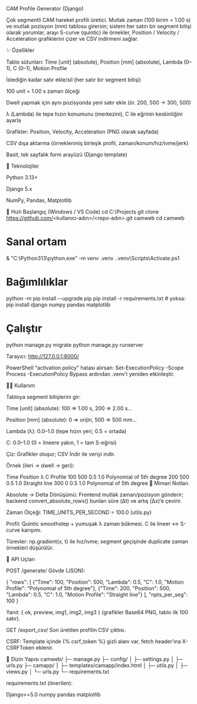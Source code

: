 CAM Profile Generator (Django)

Çok segmentli CAM hareket profili üretici.
Mutlak zaman (100 birim = 1.00 s) ve mutlak pozisyon (mm) tablosu girersin; sistem her satırı bir segment bitişi olarak yorumlar, arayı S-curve (quintic) ile örnekler, Position / Velocity / Acceleration grafiklerini çizer ve CSV indirmeni sağlar.



✨ Özellikler

Tablo sütunları: Time [unit] (absolute), Position [mm] (absolute), Lambda (0–1), C (0–1), Motion Profile

İstediğin kadar satır ekle/sil (her satır bir segment bitişi)

100 unit = 1.00 s zaman ölçeği

Dwell yapmak için aynı pozisyonda yeni satır ekle (ör. 200, 500 → 300, 500)

λ (Lambda) ile tepe hızın konumunu (merkezini), C ile eğrinin keskinliğini ayarla

Grafikler: Position, Velocity, Acceleration (PNG olarak sayfada)

CSV dışa aktarma (örneklenmiş birleşik profil, zaman/konum/hız/ivme/jerk)

Basit, tek sayfalık form arayüzü (Django template)

🧰 Teknolojiler

Python 3.13+

Django 5.x

NumPy, Pandas, Matplotlib

🚀 Hızlı Başlangıç (Windows / VS Code)
cd C:\Projects
git clone https://github.com/<kullanıcı-adın>/<repo-adın>.git camweb
cd camweb

# Sanal ortam
& "C:\Python313\python.exe" -m venv .venv
.\.venv\Scripts\Activate.ps1

# Bağımlılıklar
python -m pip install --upgrade pip
pip install -r requirements.txt   # yoksa: pip install django numpy pandas matplotlib

# Çalıştır
python manage.py migrate
python manage.py runserver


Tarayıcı: http://127.0.0.1:8000/

PowerShell “activation policy” hatası alırsan:
Set-ExecutionPolicy -Scope Process -ExecutionPolicy Bypass ardından .venv’i yeniden etkinleştir.

🧑‍💻 Kullanım

Tabloya segment bitişlerini gir:

Time [unit] (absolute): 100 ⇒ 1.00 s, 200 ⇒ 2.00 s…

Position [mm] (absolute): 0 ⇒ orijin, 500 ⇒ 500 mm…

Lambda (λ): 0.0–1.0 (tepe hızın yeri; 0.5 = ortada)

C: 0.0–1.0 (0 = lineere yakın, 1 = tam S-eğrisi)

Çiz: Grafikler oluşur; CSV İndir ile veriyi indir.

Örnek (ileri → dwell → geri):

Time	Position	λ	C	Profile
100	500	0.5	1.0	Polynomial of 5th degree
200	500	0.5	1.0	Straight line
300	0	0.5	1.0	Polynomial of 5th degree
🔩 Mimari Notları

Absolute → Delta Dönüşümü:
Frontend mutlak zaman/pozisyon gönderir; backend convert_absolute_rows() bunları süre (Δt) ve artış (Δx)’e çevirir.

Zaman Ölçeği: TIME_UNITS_PER_SECOND = 100.0 (utils.py)

Profil: Quintic smoothstep + yumuşak λ zaman bükmesi. C ile lineer ↔ S-curve karışımı.

Türevler: np.gradient(x, t) ile hız/ivme; segment geçişinde duplicate zaman örnekleri düşürülür.

🔗 API Uçları

POST /generate/
Gövde (JSON):

{
  "rows": [
    {"Time": 100, "Position": 500, "Lambda": 0.5, "C": 1.0, "Motion Profile": "Polynomial of 5th degree"},
    {"Time": 200, "Position": 500, "Lambda": 0.5, "C": 1.0, "Motion Profile": "Straight line"}
  ],
  "npts_per_seg": 100
}


Yanıt: { ok, preview, img1, img2, img3 } (grafikler Base64 PNG, tablo ilk 100 satır).

GET /export_csv/
Son üretilen profilin CSV çıktısı.

CSRF: Template içinde {% csrf_token %} gizli alanı var, fetch header’ına X-CSRFToken eklenir.

📁 Dizin Yapısı
camweb/
├─ manage.py
├─ config/
│  ├─ settings.py
│  ├─ urls.py
├─ camapp/
│  ├─ templates/camapp/index.html
│  ├─ utils.py
│  ├─ views.py
│  └─ urls.py
└─ requirements.txt


requirements.txt (önerilen):

Django>=5.0
numpy
pandas
matplotlib